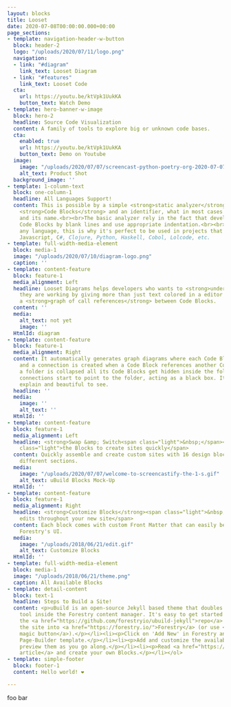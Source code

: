 ```yaml
---
layout: blocks
title: Looset
date: 2020-07-08T00:00:00.000+00:00
page_sections:
- template: navigation-header-w-button
  block: header-2
  logo: "/uploads/2020/07/11/logo.png"
  navigation:
  - link: "#diagram"
    link_text: Looset Diagram
  - link: "#features"
    link_text: Looset Code
  cta:
    url: https://youtu.be/ktVpk1UukKA
    button_text: Watch Demo
- template: hero-banner-w-image
  block: hero-2
  headline: Source Code Visualization
  content: A family of tools to explore big or unknown code bases.
  cta:
    enabled: true
    url: https://youtu.be/ktVpk1UukKA
    button_text: Demo on Youtube
  image:
    image: "/uploads/2020/07/07/screencast-python-poetry-org-2020-07-07-10_26_08.gif"
    alt_text: Product Shot
  background_image: ''
- template: 1-column-text
  block: one-column-1
  headline: All Languages Support!
  content: This is possible by a simple <strong>static analyzer</strong> that identify
    <strong>Code Blocks</strong> and an identifier, what in most cases are functions
    and its name.<br><br>The basic analyzer rely in the fact that developers split
    Code Blocks by blank lines and use appropriate indentation.<br><br>It works with
    any language, this is why it's perfect to be used in projects that mix HTML, CSS,
    Javascript, C#, Clojure, Python, Haskell, Cobol, Lolcode, etc.
- template: full-width-media-element
  block: media-1
  image: "/uploads/2020/07/10/diagram-logo.png"
  caption: ''
- template: content-feature
  block: feature-1
  media_alignment: Left
  headline: Looset Diagrams helps developers who wants to <strong>understand the code</strong>
    they are working by giving more than just text colored in a editor and showing
    a <strong>graph of call references</strong> between Code Blocks.
  content: ''
  media:
    alt_text: not yet
    image: ''
  HtmlId: diagram
- template: content-feature
  block: feature-1
  media_alignment: Right
  content: It automatically generates graph diagrams where each Code Block is a node
    and a connection is created when a Code Block references another Code Block. When
    a folder is collapsed all its Code Blocks get hidden inside the folder and their
    connections start to point to the folder, acting as a black box. It's simple to
    explain and beautiful to see.
  headline: ''
  media:
    image: ''
    alt_text: ''
  HtmlId: ''
- template: content-feature
  block: feature-1
  media_alignment: Left
  headline: <strong>Swap &amp; Switch<span class="light">&nbsp;</span></strong><span
    class="light">the Blocks to create sites quickly</span>
  content: Quickly assemble and create custom sites with 16 design blocks for seven
    different sections.
  media:
    image: "/uploads/2020/07/07/welcome-to-screencastify-the-1-s.gif"
    alt_text: uBuild Blocks Mock-Up
  HtmlId: ''
- template: content-feature
  block: feature-1
  media_alignment: Right
  headline: <strong>Customize Blocks</strong><span class="light">&nbsp;to make quick
    edits throughout your new site</span>
  content: Each block comes with custom Front Matter that can easily be edited in
    Forestry's UI.
  media:
    image: "/uploads/2018/06/21/edit.gif"
    alt_text: Customize Blocks
  HtmlId: ''
- template: full-width-media-element
  block: media-1
  image: "/uploads/2018/06/21/theme.png"
  caption: All Available Blocks
- template: detail-content
  block: text-1
  headline: Steps to Build a Site!
  content: <p>uBuild is an open-source Jekyll based theme that doubles as a builder
    tool inside the Forestry content manager. It's easy to get started!</p><ol><li><p>Fork
    the <a href="https://github.com/forestryio/ubuild-jekyll">repo</a> and import
    the site into <a href="https://forestry.io/">Forestry</a> (or use <a href="https://forestry.io/blog/ubuild-a-new-theme-for-static-sites-using-blocks#even-quicker-start">our
    magic button</a>).</p></li><li><p>Click on 'Add New' in Forestry and select the
    Page-Builder template.</p></li><li><p>Add and customize the available Blocks and
    preview them as you go along.</p></li><li><p>Read <a href="https://forestry.io/blog/ubuild-a-new-theme-for-static-sites-using-blocks/">our
    article</a> and create your own Blocks.</p></li></ol>
- template: simple-footer
  block: footer-1
  content: Hello world! ❤︎

---
```

foo bar